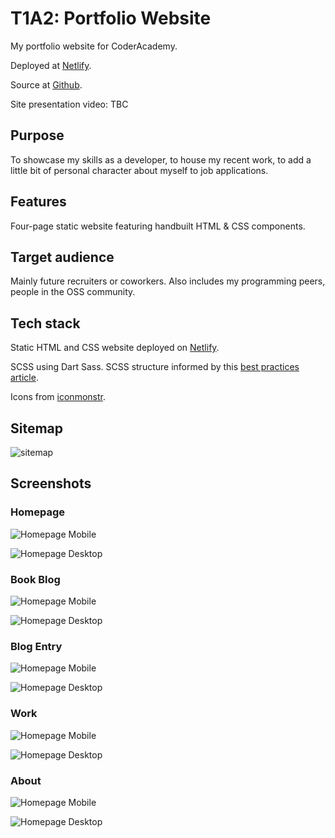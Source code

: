 # T1A2: Portfolio Website

My portfolio website for CoderAcademy.

Deployed at [Netlify](https://jolly-muffin-00e5e8.netlify.app/index.html).

Source at [Github](https://github.com/willr42/coder-portfolio).

Site presentation video: TBC

## Purpose

To showcase my skills as a developer, to house my recent work, to add a little bit of personal character about myself to job applications.

## Features

Four-page static website featuring handbuilt HTML & CSS components.

## Target audience

Mainly future recruiters or coworkers. Also includes my programming peers, people in the OSS community.

## Tech stack

Static HTML and CSS website deployed on [Netlify](https://www.netlify.com/).

SCSS using Dart Sass. SCSS structure informed by this [best practices article](https://www.webdesignerdepot.com/2020/12/2-smartest-ways-to-structure-sass/).

Icons from [iconmonstr](https://iconmonstr.com/).

## Sitemap

![sitemap](./docs/sitemap.png)

## Screenshots

### Homepage

![Homepage Mobile](./docs/screenshots/home-mobile.png)

![Homepage Desktop](./docs/screenshots/home-desktop.png)

### Book Blog

![Homepage Mobile](./docs/screenshots/blog-mobile.png)

![Homepage Desktop](./docs/screenshots/blog-desktop.png)

### Blog Entry

![Homepage Mobile](./docs/screenshots/blogentry-mobile.png)

![Homepage Desktop](./docs/screenshots/blogentry-desktop.png)

### Work

![Homepage Mobile](./docs/screenshots/work-mobile.png)

![Homepage Desktop](./docs/screenshots/work-desktop.png)

### About

![Homepage Mobile](./docs/screenshots/about-mobile.png)

![Homepage Desktop](./docs/screenshots/about-desktop.png)

